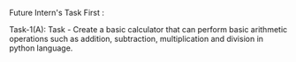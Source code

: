 Future Intern's Task First :

Task-1(A): Task - Create a basic calculator that can perform basic arithmetic operations such as
addition, subtraction, multiplication and division in python language.



